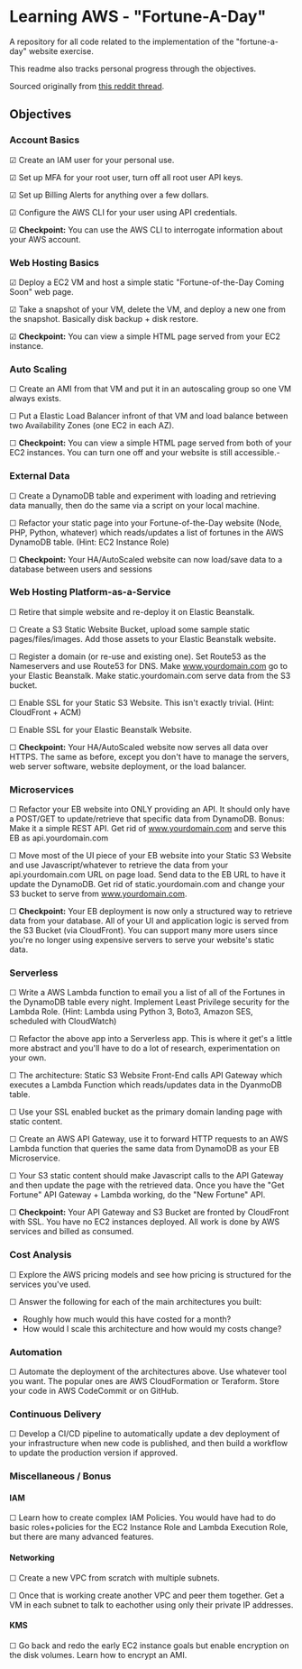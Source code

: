 # Learning AWS - "Fortune-A-Day"
A repository for all code related to the implementation of the "fortune-a-day" website exercise.

This readme also tracks personal progress through the objectives.

Sourced originally from [this reddit thread](https://www.reddit.com/r/sysadmin/comments/8inzn5/so_you_want_to_learn_aws_aka_how_do_i_learn_to_be/).

## Objectives

### Account Basics
&#9745; Create an IAM user for your personal use.

&#9745; Set up MFA for your root user, turn off all root user API keys.

&#9745; Set up Billing Alerts for anything over a few dollars.

&#9745; Configure the AWS CLI for your user using API credentials.
    
&#9745; <b>Checkpoint:</b> You can use the AWS CLI to interrogate information about your AWS account.

### Web Hosting Basics

&#9745; Deploy a EC2 VM and host a simple static "Fortune-of-the-Day Coming Soon" web page.

&#9745; Take a snapshot of your VM, delete the VM, and deploy a new one from the snapshot. Basically disk backup + disk restore.

&#9745; <b>Checkpoint:</b> You can view a simple HTML page served from your EC2 instance.

### Auto Scaling

&#9744; Create an AMI from that VM and put it in an autoscaling group so one VM always exists.

&#9744; Put a Elastic Load Balancer infront of that VM and load balance between two Availability Zones (one EC2 in each AZ).

&#9744; <b>Checkpoint:</b> You can view a simple HTML page served from both of your EC2 instances. You can turn one off and your website is still accessible.-

### External Data

&#9744; Create a DynamoDB table and experiment with loading and retrieving data manually, then do the same via a script on your local machine.

&#9744; Refactor your static page into your Fortune-of-the-Day website (Node, PHP, Python, whatever) which reads/updates a list of fortunes in the AWS DynamoDB table. (Hint: EC2 Instance Role)

&#9744; <b>Checkpoint:</b> Your HA/AutoScaled website can now load/save data to a database between users and sessions

### Web Hosting Platform-as-a-Service

&#9744; Retire that simple website and re-deploy it on Elastic Beanstalk.

&#9744; Create a S3 Static Website Bucket, upload some sample static pages/files/images. Add those assets to your Elastic Beanstalk website.

&#9744; Register a domain (or re-use and existing one). Set Route53 as the Nameservers and use Route53 for DNS. Make www.yourdomain.com go to your Elastic Beanstalk. Make static.yourdomain.com serve data from the S3 bucket.

&#9744; Enable SSL for your Static S3 Website. This isn't exactly trivial. (Hint: CloudFront + ACM)

&#9744; Enable SSL for your Elastic Beanstalk Website.

&#9744; <b>Checkpoint:</b> Your HA/AutoScaled website now serves all data over HTTPS. The same as before, except you don't have to manage the servers, web server software, website deployment, or the load balancer.

### Microservices

&#9744; Refactor your EB website into ONLY providing an API. It should only have a POST/GET to update/retrieve that specific data from DynamoDB. Bonus: Make it a simple REST API. Get rid of www.yourdomain.com and serve this EB as api.yourdomain.com

&#9744; Move most of the UI piece of your EB website into your Static S3 Website and use Javascript/whatever to retrieve the data from your api.yourdomain.com URL on page load. Send data to the EB URL to have it update the DynamoDB. Get rid of static.yourdomain.com and change your S3 bucket to serve from www.yourdomain.com.

&#9744; <b>Checkpoint:</b> Your EB deployment is now only a structured way to retrieve data from your database. All of your UI and application logic is served from the S3 Bucket (via CloudFront). You can support many more users since you're no longer using expensive servers to serve your website's static data.

### Serverless

&#9744; Write a AWS Lambda function to email you a list of all of the Fortunes in the DynamoDB table every night. Implement Least Privilege security for the Lambda Role. (Hint: Lambda using Python 3, Boto3, Amazon SES, scheduled with CloudWatch)

&#9744; Refactor the above app into a Serverless app. This is where it get's a little more abstract and you'll have to do a lot of research, experimentation on your own.

&#9744; The architecture: Static S3 Website Front-End calls API Gateway which executes a Lambda Function which reads/updates data in the DyanmoDB table.

&#9744; Use your SSL enabled bucket as the primary domain landing page with static content.

&#9744; Create an AWS API Gateway, use it to forward HTTP requests to an AWS Lambda function that queries the same data from DynamoDB as your EB Microservice.

&#9744; Your S3 static content should make Javascript calls to the API Gateway and then update the page with the retrieved data.
        Once you have the "Get Fortune" API Gateway + Lambda working, do the "New Fortune" API.

&#9744; <b>Checkpoint:</b> Your API Gateway and S3 Bucket are fronted by CloudFront with SSL. You have no EC2 instances deployed. All work is done by AWS services and billed as consumed.

### Cost Analysis

&#9744; Explore the AWS pricing models and see how pricing is structured for the services you've used.

&#9744; Answer the following for each of the main architectures you built:
- Roughly how much would this have costed for a month?
- How would I scale this architecture and how would my costs change?

### Automation
&#9744; Automate the deployment of the architectures above. Use whatever tool you want. The popular ones are AWS CloudFormation or Teraform. Store your code in AWS CodeCommit or on GitHub.

### Continuous Delivery

&#9744; Develop a CI/CD pipeline to automatically update a dev deployment of your infrastructure when new code is published, and then build a workflow to update the production version if approved.

### Miscellaneous / Bonus
#### IAM
&#9744; Learn how to create complex IAM Policies. You would have had to do basic roles+policies for the EC2 Instance Role and Lambda Execution Role, but there are many advanced features.

#### Networking
&#9744; Create a new VPC from scratch with multiple subnets.

&#9744; Once that is working create another VPC and peer them together. Get a VM in each subnet to talk to eachother using only their private IP addresses.

#### KMS
&#9744; Go back and redo the early EC2 instance goals but enable encryption on the disk volumes. Learn how to encrypt an AMI.
